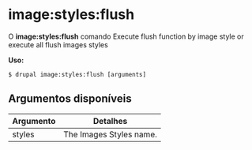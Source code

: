 # image:styles:flush
O **image:styles:flush** comando Execute flush function by image style or execute all flush images styles

**Uso:**
```
$ drupal image:styles:flush [arguments] 
```

## Argumentos disponíveis
Argumento | Detalhes
---------|-------------
styles | The Images Styles name.
